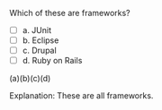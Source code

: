 <panel header="{{ icon_Q_A }} Which are frameworks?">
<question>

Which of these are frameworks?

- [ ] a. JUnit
- [ ] b. Eclipse
- [ ] c. Drupal
- [ ] d. Ruby on Rails

<div slot="answer">

(a)(b)(c)(d)

Explanation: These are all frameworks.

</div>
</question>
</panel>
